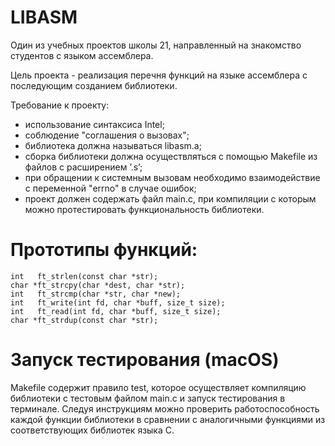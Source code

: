 # LIBASM

Один из учебных проектов школы 21, направленный на знакомство студентов с языком ассемблера.

Цель проекта - реализация перечня функций на языке ассемблера с последующим созданием библиотеки.

Требование к проекту:
  - использование синтаксиса Intel;
  - соблюдение "соглашения о вызовах";
  - библиотека должна называться libasm.a;
  - сборка библиотеки должна осуществляться с помощью Makefile из файлов с расширением ’.s’;
  - при обращении к системным вызовам необходимо взаимодействие с переменной "errno" в случае ошибок;
  - проект должен содержать файл main.c, при компиляции с которым можно протестировать функциональность библиотеки.
  
# Прототипы функций:
    int   ft_strlen(const char *str);
    char *ft_strcpy(char *dest, char *str);
    int   ft_strcmp(char *str, char *new);
    int   ft_write(int fd, char *buff, size_t size);
    int   ft_read(int fd, char *buff, size_t size);
    char *ft_strdup(const char *str);

# Запуск тестирования (macOS)
Makefile содержит правило test, которое осуществляет компиляцию библиотеки с тестовым файлом main.c и запуск тестирования в терминале. Следуя инструкциям можно проверить работоспособность каждой функции библиотеки в сравнении с аналогичными функциями из соответствующих библиотек языка С.
     
     
